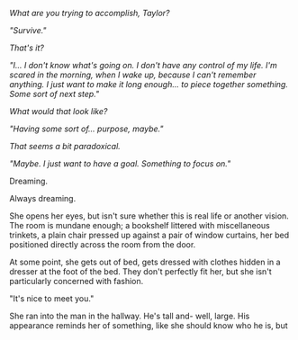 *What are you trying to accomplish, Taylor?*

*"Survive."*

*That's it?*

*"I... I don't know what's going on. I don't have any control of my life. I'm scared in the morning, when I wake up, because I can't remember anything. I just want to make it long enough... to piece together something. Some sort of next step."*

*What would that look like?*

*"Having some sort of... purpose, maybe."*

*That seems a bit paradoxical.*

*"Maybe. I just want to have a goal. Something to focus on."*

Dreaming.

Always dreaming.

She opens her eyes, but isn't sure whether this is real life or another vision. The room is mundane enough; a bookshelf littered with miscellaneous trinkets, a plain chair pressed up against a pair of window curtains, her bed positioned directly across the room from the door. 

At some point, she gets out of bed, gets dressed with clothes hidden in a dresser at the foot of the bed. They don't perfectly fit her, but she isn't particularly concerned with fashion.

"It's nice to meet you."

She ran into the man in the hallway. He's tall and- well, large. His appearance reminds her of something, like she should know who he is, but 